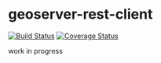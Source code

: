 # geoserver-rest-client

[![Build Status](https://travis-ci.org/marcjansen/geoserver-rest-client.svg?branch=master)](https://travis-ci.org/marcjansen/geoserver-rest-client) [![Coverage Status](https://coveralls.io/repos/github/marcjansen/geoserver-rest-client/badge.svg?branch=master)](https://coveralls.io/github/marcjansen/geoserver-rest-client?branch=master)

work in progress
